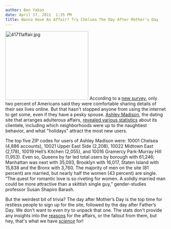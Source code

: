 ```yaml
---
author: Ben Yakas
date: April 17, 2011  1:35 PM
title: Wanna Have An Affair? Try Chelsea The Day After Mother's Day
---
```


<p><span class="mt-enclosure mt-enclosure-image" style="display: inline;"> <img alt="41711affair.jpg" src="https://web.archive.org/web/20110623142102im_/http://gothamist.com/attachments/byakas/41711affair.jpg" width="260" height="216" class="image-left"> </span>According to a <a href="https://web.archive.org/web/20110623142102/http://news.yahoo.com/s/nm/20110415/od_uk_nm/oukoe_uk_internet_sharing_survey">new survey</a>, only two percent of Americans said they were comfortable sharing details of their sex lives online. But that hasn&apos;t stopped anyone from using the internet to get some, even if they have a pesky spouse. <a href="https://web.archive.org/web/20110623142102/http://gothamist.com/2010/06/11/ashleymadison_makes_high_class_bid.php">Ashley Madison</a>, the dating site that arranges adulterous affairs, <a href="https://web.archive.org/web/20110623142102/http://www.nypost.com/p/news/local/manhattan/cheat_is_on_in_the_city_naughtiest_xffHtAR2RFOOaHaGYWEGKI">revealed various statistics</a> about its clientele, including which neighborhoods were up to the naughtiest behavior, and what &quot;holidays&quot; attract the most new users.</p>

<p>The top five ZIP codes for users of Ashley Madison were: 10001 Chelsea (4,886 accounts), 10021 Upper East Side (2,208), 10022 Midtown East (2,178), 10019 Hell&#x2019;s Kitchen (2,055), and 10016 Gramercy Park-Murray Hill (1,953). Even so, Queens by far led total users by borough with 61,246; Manhattan was next with 35,093, Brooklyn with 16,017, Staten Island with 15,838 and the Bronx with 3,760. The majority of men on the site (81 percent) are married, but nearly half the women (43 percent) are single. &#x201C;The quest for romantic love is so riveting for women. A solidly married man could be more attractive than a skittish single guy,&#x201D; gender-studies professor Susan Shapiro Barash.</p>

<p>But the weirdest bit of trivia? The day after Mother&#x2019;s Day is the top time for restless people to sign up for the site, followed by the day after Father&#x2019;s Day. We don&apos;t want to even <em>try</em> to unpack that one. The stats don&apos;t provide any insights into the <a href="https://web.archive.org/web/20110623142102/http://thechart.blogs.cnn.com/2011/04/07/female-infidelity-its-different-from-the-guys/">reasons</a> for the affairs, or the fallout from them, but hey, that&apos;s what we have <a href="https://web.archive.org/web/20110623142102/http://gothamist.com/2011/02/26/wtf_science_men_more_likely_to_forg.php"><em>science</em></a> for!</p>